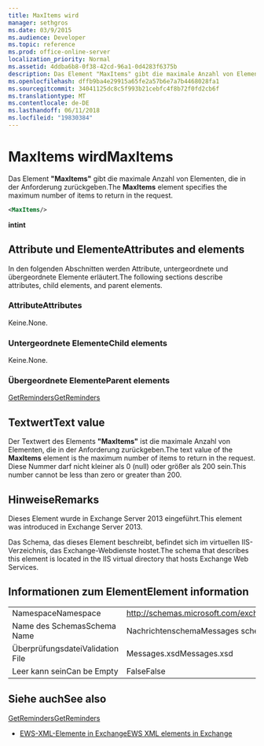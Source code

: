 ```yaml
---
title: MaxItems wird
manager: sethgros
ms.date: 03/9/2015
ms.audience: Developer
ms.topic: reference
ms.prod: office-online-server
localization_priority: Normal
ms.assetid: 4ddba6b8-0f38-42cd-96a1-0d4283f6375b
description: Das Element "MaxItems" gibt die maximale Anzahl von Elementen, die in der Anforderung zurückgeben.
ms.openlocfilehash: dffb9ba4e29915a65fe2a57b6e7a7b4468028fa1
ms.sourcegitcommit: 34041125dc8c5f993b21cebfc4f8b72f0fd2cb6f
ms.translationtype: MT
ms.contentlocale: de-DE
ms.lasthandoff: 06/11/2018
ms.locfileid: "19830384"
---
```

# <a name="maxitems"></a><span data-ttu-id="b2695-103">MaxItems wird</span><span class="sxs-lookup"><span data-stu-id="b2695-103">MaxItems</span></span>

<span data-ttu-id="b2695-104">Das Element **"MaxItems"** gibt die maximale Anzahl von Elementen, die in der Anforderung zurückgeben.</span><span class="sxs-lookup"><span data-stu-id="b2695-104">The **MaxItems** element specifies the maximum number of items to return in the request.</span></span> 
  
```XML
<MaxItems/>
```

 <span data-ttu-id="b2695-105">**int**</span><span class="sxs-lookup"><span data-stu-id="b2695-105">**int**</span></span>
## <a name="attributes-and-elements"></a><span data-ttu-id="b2695-106">Attribute und Elemente</span><span class="sxs-lookup"><span data-stu-id="b2695-106">Attributes and elements</span></span>

<span data-ttu-id="b2695-107">In den folgenden Abschnitten werden Attribute, untergeordnete und übergeordnete Elemente erläutert.</span><span class="sxs-lookup"><span data-stu-id="b2695-107">The following sections describe attributes, child elements, and parent elements.</span></span>
  
### <a name="attributes"></a><span data-ttu-id="b2695-108">Attribute</span><span class="sxs-lookup"><span data-stu-id="b2695-108">Attributes</span></span>

<span data-ttu-id="b2695-109">Keine.</span><span class="sxs-lookup"><span data-stu-id="b2695-109">None.</span></span>
  
### <a name="child-elements"></a><span data-ttu-id="b2695-110">Untergeordnete Elemente</span><span class="sxs-lookup"><span data-stu-id="b2695-110">Child elements</span></span>

<span data-ttu-id="b2695-111">Keine.</span><span class="sxs-lookup"><span data-stu-id="b2695-111">None.</span></span>
  
### <a name="parent-elements"></a><span data-ttu-id="b2695-112">Übergeordnete Elemente</span><span class="sxs-lookup"><span data-stu-id="b2695-112">Parent elements</span></span>

[<span data-ttu-id="b2695-113">GetReminders</span><span class="sxs-lookup"><span data-stu-id="b2695-113">GetReminders</span></span>](getreminders.md)
  
## <a name="text-value"></a><span data-ttu-id="b2695-114">Textwert</span><span class="sxs-lookup"><span data-stu-id="b2695-114">Text value</span></span>

<span data-ttu-id="b2695-115">Der Textwert des Elements **"MaxItems"** ist die maximale Anzahl von Elementen, die in der Anforderung zurückgeben.</span><span class="sxs-lookup"><span data-stu-id="b2695-115">The text value of the **MaxItems** element is the maximum number of items to return in the request.</span></span> <span data-ttu-id="b2695-116">Diese Nummer darf nicht kleiner als 0 (null) oder größer als 200 sein.</span><span class="sxs-lookup"><span data-stu-id="b2695-116">This number cannot be less than zero or greater than 200.</span></span> 
  
## <a name="remarks"></a><span data-ttu-id="b2695-117">Hinweise</span><span class="sxs-lookup"><span data-stu-id="b2695-117">Remarks</span></span>

<span data-ttu-id="b2695-118">Dieses Element wurde in Exchange Server 2013 eingeführt.</span><span class="sxs-lookup"><span data-stu-id="b2695-118">This element was introduced in Exchange Server 2013.</span></span>
  
<span data-ttu-id="b2695-119">Das Schema, das dieses Element beschreibt, befindet sich im virtuellen IIS-Verzeichnis, das Exchange-Webdienste hostet.</span><span class="sxs-lookup"><span data-stu-id="b2695-119">The schema that describes this element is located in the IIS virtual directory that hosts Exchange Web Services.</span></span>
  
## <a name="element-information"></a><span data-ttu-id="b2695-120">Informationen zum Element</span><span class="sxs-lookup"><span data-stu-id="b2695-120">Element information</span></span>

|||
|:-----|:-----|
|<span data-ttu-id="b2695-121">Namespace</span><span class="sxs-lookup"><span data-stu-id="b2695-121">Namespace</span></span>  <br/> |http://schemas.microsoft.com/exchange/services/2006/messages  <br/> |
|<span data-ttu-id="b2695-122">Name des Schemas</span><span class="sxs-lookup"><span data-stu-id="b2695-122">Schema Name</span></span>  <br/> |<span data-ttu-id="b2695-123">Nachrichtenschema</span><span class="sxs-lookup"><span data-stu-id="b2695-123">Messages schema</span></span>  <br/> |
|<span data-ttu-id="b2695-124">Überprüfungsdatei</span><span class="sxs-lookup"><span data-stu-id="b2695-124">Validation File</span></span>  <br/> |<span data-ttu-id="b2695-125">Messages.xsd</span><span class="sxs-lookup"><span data-stu-id="b2695-125">Messages.xsd</span></span>  <br/> |
|<span data-ttu-id="b2695-126">Leer kann sein</span><span class="sxs-lookup"><span data-stu-id="b2695-126">Can be Empty</span></span>  <br/> |<span data-ttu-id="b2695-127">False</span><span class="sxs-lookup"><span data-stu-id="b2695-127">False</span></span>  <br/> |
   
## <a name="see-also"></a><span data-ttu-id="b2695-128">Siehe auch</span><span class="sxs-lookup"><span data-stu-id="b2695-128">See also</span></span>



[<span data-ttu-id="b2695-129">GetReminders</span><span class="sxs-lookup"><span data-stu-id="b2695-129">GetReminders</span></span>](getreminders.md)


- [<span data-ttu-id="b2695-130">EWS-XML-Elemente in Exchange</span><span class="sxs-lookup"><span data-stu-id="b2695-130">EWS XML elements in Exchange</span></span>](ews-xml-elements-in-exchange.md)

